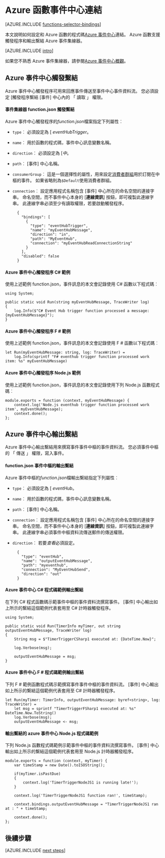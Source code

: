 <properties
    pageTitle="Azure 函數事件中心繫結 |Microsoft Azure"
    description="瞭解如何使用 Azure 事件中心繫結 Azure 函數中。"
    services="functions"
    documentationCenter="na"
    authors="wesmc7777"
    manager="erikre"
    editor=""
    tags=""
    keywords="azure 函數，如函數、 事件處理，動態計算，無架構"/>

<tags
    ms.service="functions"
    ms.devlang="multiple"
    ms.topic="reference"
    ms.tgt_pltfrm="multiple"
    ms.workload="na"
    ms.date="10/17/2016"
    ms.author="wesmc"/>

# <a name="azure-functions-event-hub-bindings"></a>Azure 函數事件中心連結

[AZURE.INCLUDE [functions-selector-bindings](../../includes/functions-selector-bindings.md)]

本文說明如何設定和 Azure 函數的程式碼[Azure 事件中心](../event-hubs/event-hubs-overview.md)連結。 Azure 函數支援觸發程序和輸出繫結 Azure 事件集線器。

[AZURE.INCLUDE [intro](../../includes/functions-bindings-intro.md)] 

如果您不熟悉 Azure 事件集線器，請參閱[Azure 事件中心概觀](../event-hubs/event-hubs-overview.md)。

## <a name="azure-event-hub-trigger-binding"></a>Azure 事件中心觸發繫結

Azure 事件中心觸發程序可用來回應事件傳送至事件中心事件資料流。 您必須設定 [觸發程序繫結 [事件] 中心內的 「 讀取 」 權限。

#### <a name="functionjson-for-event-hub-trigger-binding"></a>事件集線器 function.json 觸發繫結

Azure 事件中心觸發程序的*function.json*檔案指定下列屬性︰

- `type`︰ 必須設定為 [ *eventHubTrigger*。
- `name`︰ 用於函數的程式碼，事件中心訊息變數名稱。 
- `direction`︰ 必須設定為 [*中*。 
- `path`︰ [事件] 中心名稱。
- `consumerGroup`︰ 這是一個選擇性的屬性，用來設定[消費者群組](../event-hubs-overview.md#consumer-groups)用於訂閱在中樞的事件。 如果省略則為`$Default`使用消費者群組。 
- `connection`︰ 設定應用程式名稱包含 [事件] 中心所在的命名空間的連接字串。 命名空間，而不事件中心本身的 [**連線資訊**] 按鈕，即可複製此連線字串。  此連線字串必須至少有讀取權限，若要啟動觸發程序。

        {
          "bindings": [
            {
              "type": "eventHubTrigger",
              "name": "myEventHubMessage",
              "direction": "in",
              "path": "MyEventHub",
              "connection": "myEventHubReadConnectionString"
            }
          ],
          "disabled": false
        }

#### <a name="azure-event-hub-trigger-c-example"></a>Azure 事件中心觸發程序 C# 範例
 
使用上述範例 function.json，事件訊息的本文會記錄使用 C# 函數以下程式碼︰
 
    using System;
    
    public static void Run(string myEventHubMessage, TraceWriter log)
    {
        log.Info($"C# Event Hub trigger function processed a message: {myEventHubMessage}");
    }

#### <a name="azure-event-hub-trigger-f-example"></a>Azure 事件中心觸發程序 F # 範例

使用上述範例 function.json，事件訊息的本文會記錄使用 F # 函數以下程式碼︰

    let Run(myEventHubMessage: string, log: TraceWriter) =
        log.Info(sprintf "F# eventhub trigger function processed work item: %s" myEventHubMessage)

#### <a name="azure-event-hub-trigger-nodejs-example"></a>Azure 事件中心觸發程序 Node.js 範例
 
使用上述範例 function.json，事件訊息的本文會記錄使用下列 Node.js 函數程式碼︰
 
    module.exports = function (context, myEventHubMessage) {
        context.log('Node.js eventhub trigger function processed work item', myEventHubMessage);    
        context.done();
    };


## <a name="azure-event-hub-output-binding"></a>Azure 事件中心輸出繫結

Azure 事件中心輸出繫結用來撰寫事件事件中樞的事件資料流。 您必須事件中樞的 「 傳送 」 權限，寫入事件。 

#### <a name="functionjson-for-event-hub-output-binding"></a>function.json 事件中樞的輸出繫結

Azure 事件中樞的*function.json*檔輸出繫結指定下列屬性︰

- `type`︰ 必須設定為 [ *eventHub*。
- `name`︰ 用於函數的程式碼，事件中心訊息變數名稱。 
- `path`︰ [事件] 中心名稱。
- `connection`︰ 設定應用程式名稱包含 [事件] 中心所在的命名空間的連接字串。 命名空間，而不事件中心本身的 [**連線資訊**] 按鈕，即可複製此連線字串。  此連線字串必須事件中樞資料流傳送郵件的傳送權限。
- `direction`︰ 若要*查看*必須設定。 

        {
          "type": "eventHub",
          "name": "outputEventHubMessage",
          "path": "myeventhub",
          "connection": "MyEventHubSend",
          "direction": "out"
        }


#### <a name="azure-event-hub-c-code-example-for-output-binding"></a>Azure 事件中心 C# 程式碼範例輸出繫結
 
在下列 C# 程式函數碼示範事件中樞的事件資料流撰寫事件。 [事件] 中心輸出如上所示的繫結這個範例代表套用至 C# 計時器觸發程序。  
 
    using System;
    
    public static void Run(TimerInfo myTimer, out string outputEventHubMessage, TraceWriter log)
    {
        String msg = $"TimerTriggerCSharp1 executed at: {DateTime.Now}";
    
        log.Verbose(msg);   
        
        outputEventHubMessage = msg;
    }

#### <a name="azure-event-hub-f-code-example-for-output-binding"></a>Azure 事件中心 F # 程式碼範例輸出繫結

下列 F # 範例函數程式碼示範撰寫事件事件中樞的事件資料流。 [事件] 中心輸出如上所示的繫結這個範例代表套用至 C# 計時器觸發程序。

    let Run(myTimer: TimerInfo, outputEventHubMessage: byref<string>, log: TraceWriter) =
        let msg = sprintf "TimerTriggerFSharp1 executed at: %s" DateTime.Now.ToString()
        log.Verbose(msg);
        outputEventHubMessage <- msg;

#### <a name="azure-event-hub-nodejs-code-example-for-output-binding"></a>輸出繫結的 azure 事件中心 Node.js 程式碼範例
 
下列 Node.js 函數程式碼範例示範事件中樞的事件資料流撰寫事件。 [事件] 中心輸出如上所示的繫結這個範例代表套用至 Node.js 計時器觸發程序。  
 
    module.exports = function (context, myTimer) {
        var timeStamp = new Date().toISOString();
        
        if(myTimer.isPastDue)
        {
            context.log('TimerTriggerNodeJS1 is running late!');
        }

        context.log('TimerTriggerNodeJS1 function ran!', timeStamp);   
        
        context.bindings.outputEventHubMessage = "TimerTriggerNodeJS1 ran at : " + timeStamp;
    
        context.done();
    };

## <a name="next-steps"></a>後續步驟

[AZURE.INCLUDE [next steps](../../includes/functions-bindings-next-steps.md)]
